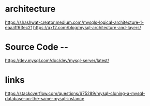 

# architecture

https://shashwat-creator.medium.com/mysqls-logical-architecture-1-eaaa1f63ec2f
https://qxf2.com/blog/mysql-architecture-and-layers/

# Source Code --

https://dev.mysql.com/doc/dev/mysql-server/latest/

# links

https://stackoverflow.com/questions/675289/mysql-cloning-a-mysql-database-on-the-same-mysql-instance
